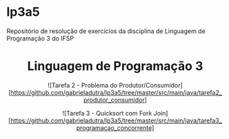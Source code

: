 # lp3a5
Repositório de resolução de exercícios da disciplina de Linguagem de Programação 3 do IFSP

<div align="center">

# Linguagem de Programação 3

![Tarefa 2 - Problema do Produtor/Consumidor][https://github.com/gabrieladutra/lp3a5/tree/master/src/main/java/tarefa2_produtor_consumidor]

![Tarefa 3 - Quicksort com Fork Join][https://github.com/gabrieladutra/lp3a5/tree/master/src/main/java/tarefa3_programacao_concorrente]
